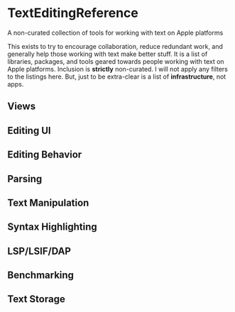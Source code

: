 # TextEditingReference
A non-curated collection of tools for working with text on Apple platforms

This exists to try to encourage collaboration, reduce redundant work, and generally help those working with text make better stuff. It is a list of libraries, packages, and tools geared towards people working with text on Apple platforms. Inclusion is **strictly** non-curated. I will not apply any filters to the listings here. But, just to be extra-clear is a list of **infrastructure**, not apps.

## Views

## Editing UI

## Editing Behavior

## Parsing

## Text Manipulation

## Syntax Highlighting

## LSP/LSIF/DAP

## Benchmarking

## Text Storage

